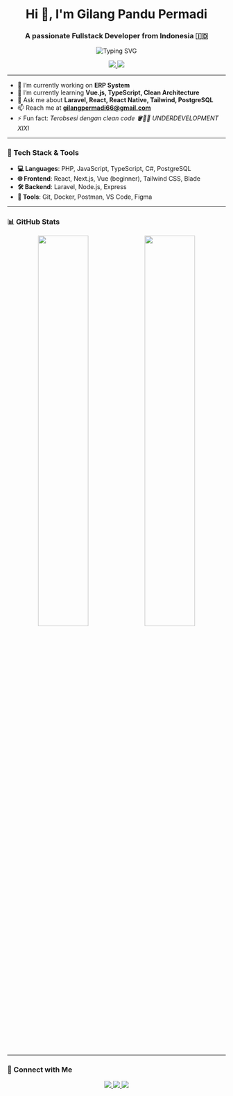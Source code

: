 <!-- PROFILE README -->

<h1 align="center">Hi 👋, I'm Gilang Pandu Permadi</h1>
<h3 align="center">A passionate Fullstack Developer from Indonesia 🇮🇩</h3>

<p align="center">
  <img src="https://readme-typing-svg.herokuapp.com?font=Fira+Code&duration=3000&pause=1000&color=00C9A7&center=true&vCenter=true&width=435&lines=Fullstack+Developer;Laravel+%7C+React+%7C+Next.js+%7C+Tailwind;Loves+Clean+Code+and+Open+Source+Projects" alt="Typing SVG" />
</p>

<p align="center">
  <a href="mailto:gilangpermadi66@gmail.com">
    <img src="https://img.shields.io/badge/Email-gilangpermadi66@gmail.com-red?style=flat-square&logo=gmail" />
  </a>
  <a href="https://github.com/pilanggandu">
    <img src="https://img.shields.io/github/followers/pilanggandu?label=GitHub&style=flat-square&logo=github" />
  </a>
</p>

---

- 🔭 I’m currently working on **ERP System**  
- 🌱 I’m currently learning **Vue.js, TypeScript, Clean Architecture**  
- 💬 Ask me about **Laravel, React, React Native, Tailwind, PostgreSQL**  
- 📫 Reach me at **gilangpermadi66@gmail.com**  
- ⚡ Fun fact: *Terobsesi dengan clean code 🪣🧽🚿 UNDERDEVELOPMENT XIXI*  

---

### 🚀 Tech Stack & Tools

- **💻 Languages**: PHP, JavaScript, TypeScript, C#, PostgreSQL  
- **🌐 Frontend**: React, Next.js, Vue (beginner), Tailwind CSS, Blade  
- **🛠️ Backend**: Laravel, Node.js, Express  
- **🧰 Tools**: Git, Docker, Postman, VS Code, Figma  

---

### 📊 GitHub Stats

<p align="center">
  <img src="https://github-readme-stats.vercel.app/api?username=pilanggandu&show_icons=true&theme=tokyonight" width="48%" />
  <img src="https://github-readme-streak-stats.herokuapp.com/?user=pilanggandu&theme=tokyonight" width="48%" />
</p>

---

### 🔗 Connect with Me

<p align="center">
  <a href="mailto:gilangpermadi66@gmail.com">
    <img src="https://img.shields.io/badge/Gmail-gilangpermadi66@gmail.com-red?style=for-the-badge&logo=gmail" />
  </a>
  <a href="https://linkedin.com/in/gilang-permadi-544b17199">
    <img src="https://img.shields.io/badge/LinkedIn-Gilang%20Permadi-blue?style=for-the-badge&logo=linkedin" />
  </a>
  <a href="https://github.com/pilanggandu">
    <img src="https://img.shields.io/badge/GitHub-@pilanggandu-000?style=for-the-badge&logo=github" />
  </a>
</p>
